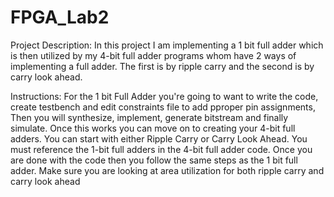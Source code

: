 # FPGA_Lab2
Project Description: In this project I am implementing a 1 bit full adder which is then utilized by my 4-bit full adder programs whom have 2 ways of implementing a full adder. The first is by ripple carry and the second is by carry look ahead.

Instructions:
For the 1 bit Full Adder you're going to want to write the code, create testbench and edit constraints file to add pproper pin assignments, Then you will synthesize, implement, generate bitstream and finally simulate. Once this works you can move on to creating your 4-bit full adders. You can start with either Ripple Carry or Carry Look Ahead. You must reference the 1-bit full adders in the 4-bit full adder code. Once you are done with the code then you follow the same steps as the 1 bit full adder. Make sure you are looking at area utilization for both ripple carry and carry look ahead 
